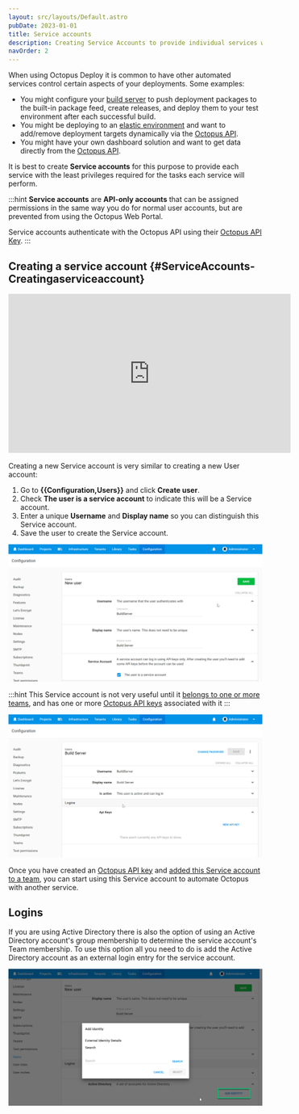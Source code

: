 ```yaml
---
layout: src/layouts/Default.astro
pubDate: 2023-01-01
title: Service accounts
description: Creating Service Accounts to provide individual services with the least privileges required for the tasks they will perform.
navOrder: 2
---
```


When using Octopus Deploy it is common to have other automated services control certain aspects of your deployments. Some examples:

- You might configure your [build server](/docs/octopus-rest-api/) to push deployment packages to the built-in package feed, create releases, and deploy them to your test environment after each successful build.
- You might be deploying to an [elastic environment](https://octopus.com/blog/rfc-cloud-and-infrastructure-automation-support) and want to add/remove deployment targets dynamically via the [Octopus API](/docs/octopus-rest-api/).
- You might have your own dashboard solution and want to get data directly from the [Octopus API](/docs/octopus-rest-api/).

It is best to create **Service accounts** for this purpose to provide each service with the least privileges required for the tasks each service will perform.

:::hint
**Service accounts** are **API-only accounts** that can be assigned permissions in the same way you do for normal user accounts, but are prevented from using the Octopus Web Portal.

Service accounts authenticate with the Octopus API using their [Octopus API Key](/docs/octopus-rest-api/how-to-create-an-api-key.md).
:::

## Creating a service account {#ServiceAccounts-Creatingaserviceaccount}

<iframe width="560" height="315" src="https://www.youtube.com/embed/SMsZMpUwCZc" frameborder="0" allow="accelerometer; autoplay; encrypted-media; gyroscope; picture-in-picture" allowfullscreen></iframe>

Creating a new Service account is very similar to creating a new User account:

1. Go to **{{Configuration,Users}}** and click **Create user**.
2. Check **The user is a service account** to indicate this will be a Service account.
3. Enter a unique **Username** and **Display name** so you can distinguish this Service account.
4. Save the user to create the Service account.

![Create service account](images/create-service-acount.png "width=500")

:::hint
This Service account is not very useful until it [belongs to one or more teams](/docs/security/users-and-teams/), and has one or more [Octopus API keys](/docs/octopus-rest-api/how-to-create-an-api-key.md) associated with it
:::

![Service account API Key](images/service-account-apikey.png "width=500")

Once you have created an [Octopus API key](/docs/octopus-rest-api/how-to-create-an-api-key.md) and [added this Service account to a team](/docs/security/users-and-teams/), you can start using this Service account to automate Octopus with another service.

## Logins

If you are using Active Directory there is also the option of using an Active Directory account's group membership to determine the service account's Team membership. To use this option all you need to do is add the Active Directory account as an external login entry for the service account.

![Add Active Directory login](images/add-adlogin.png "width=500")

